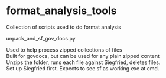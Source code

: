 # format_analysis_tools
Collection of scripts used to do format analysis


unpack_and_sf_gov_docs.py

Used to help process zipped collections of files  
Built for govdocs, but can be used for any plain zipped content  
Unzips the folder, runs each file against Siegfried, deletes files.   
Set up Siegfried first. Expects to see sf as working exe at cmd.   
